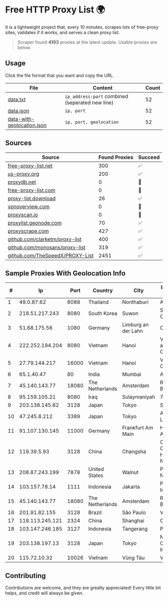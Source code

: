 
# Free HTTP Proxy List 🌍

It is a lightweight project that, every 10 minutes, scrapes lots of free-proxy sites, validates if it works, and serves a clean proxy list.


> Scraper found **4193** proxies at the latest update. Usable proxies are below.

## Usage

Click the file format that you want and copy the URL.


|File|Content|Count|
|----|-------|-----|
|[data.txt](https://raw.githubusercontent.com/themiralay/Proxy-List-World/master/data.txt)|`ip_address:port` combined (seperated new line)|52|
|[data.json](https://raw.githubusercontent.com/themiralay/Proxy-List-World/master/data.json)|`ip, port`|52|
|[data-with-geolocation.json](https://raw.githubusercontent.com/themiralay/Proxy-List-World/master/data-with-geolocation.json)|`ip, port, geolocation`|52|

## Sources

|Source|Found Proxies|Succeed|
|------|-------------|-------|
|[free-proxy-list.net](https://free-proxy-list.net)|300|✅|
|[us-proxy.org](https://www.us-proxy.org)|200|✅|
|[proxydb.net](http://proxydb.net)|0|🚫|
|[free-proxy-list.com](https://free-proxy-list.com/?page=&port=&type%5B%5D=http&type%5B%5D=https&up_time=0&search=Search)|0|🚫|
|[proxy-list.download](https://www.proxy-list.download/HTTP)|26|✅|
|[vpnoverview.com](https://vpnoverview.com/privacy/anonymous-browsing/free-proxy-servers)|0|🚫|
|[proxyscan.io](https://www.proxyscan.io)|0|🚫|
|[proxylist.geonode.com](https://proxylist.geonode.com/api/proxy-list?limit=300&page=1&sort_by=lastChecked&sort_type=desc&protocols=http,https)|70|✅|
|[proxyscrape.com](https://api.proxyscrape.com/v2/?request=displayproxies&protocol=http&timeout=10000&country=all&ssl=all&anonymity=all)|427|✅|
|[github.com/clarketm/proxy-list](https://raw.githubusercontent.com/clarketm/proxy-list/master/proxy-list-raw.txt)|400|✅|
|[github.com/monosans/proxy-list](https://raw.githubusercontent.com/monosans/proxy-list/main/proxies/http.txt)|319|✅|
|[github.com/TheSpeedX/PROXY-List](https://raw.githubusercontent.com/TheSpeedX/PROXY-List/master/http.txt)|2451|✅|


## Sample Proxies With Geolocation Info

|#|Ip|Port|Country|City|Internet Service Provider|
|-|--|----|-------|----|-------------------------|
|1|49.0.87.62|8088|Thailand|Nonthaburi|AIS-Fibre|
|2|218.51.217.243|8080|South Korea|Suwon|SK Broadband Co Ltd|
|3|51.68.175.56|1080|Germany|Limburg an der Lahn|OVH SAS|
|4|222.252.194.204|8080|Vietnam|Hanoi|VietNam Post and Telecom Corporation|
|5|27.79.144.217|16000|Vietnam|Hanoi|Viettel Corporation|
|6|65.1.40.47|80|India|Mumbai|Amazon.com|
|7|45.140.143.77|18080|The Netherlands|Amsterdam|RoyaleHosting BV|
|8|95.159.105.21|8080|Iraq|Sulaymaniyah|7NETLAYERS|
|9|203.138.145.62|3128|Japan|Tokyo|SIMPLEIA|
|10|47.245.8.212|3389|Japan|Tokyo|Alibaba Cloud LLC|
|11|91.107.130.145|11000|Germany|Frankfurt Am Main|Hetzner Online AG|
|12|119.39.5.93|3128|China|Changsha|CNC Group CHINA169 Hunan Province Network|
|13|208.87.243.199|7878|United States|Walnut|Psychz Networks|
|14|103.157.78.14|1111|Indonesia|Jakarta|PT Super Media Indonesia|
|15|45.140.143.77|18080|The Netherlands|Amsterdam|RoyaleHosting BV|
|16|201.91.82.155|3128|Brazil|São Paulo|Vivo|
|17|118.113.245.121|2324|China|Shanghai|Chinanet|
|18|103.147.246.185|3127|Indonesia|Tangerang|PLBNET|
|19|203.138.197.13|3128|Japan|Tokyo|NTT PC Communications, Inc.|
|20|115.72.10.32|10026|Vietnam|Vũng Tàu|VIETELmetro|



## Contributing

Contributions are welcome, and they are greatly appreciated! Every
little bit helps, and credit will always be given.

